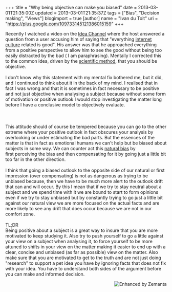 +++
title = "Why being objective can make you biased"
date = 2013-03-01T21:35:00Z
updated = 2013-03-01T21:35:37Z
tags = ["Bias", "Decision making", "Views"]
blogimport = true 
[author]
	name = "Ivan du Toit"
	uri = "https://plus.google.com/109733145121386015159"
+++

Recently I watched a video on the <a href="http://www.youtube.com/user/pbsideachannel" target="_blank">Idea Channel</a>&nbsp;where the host answered a question from a user accusing him of saying that "everything <a class="zem_slink" href="http://en.wikipedia.org/wiki/Cyberculture" rel="wikipedia" target="_blank" title="Cyberculture">internet culture</a> related is good". His answer was that he approached everything from a positive perspective to allow him to see the good without being too easily distracted by the bad ( I am paraphrasing).&nbsp;Mentally&nbsp;I corrected this to the common idea, driven by the <a class="zem_slink" href="http://en.wikipedia.org/wiki/Scientific_method" rel="wikipedia" target="_blank" title="Scientific method">scientific method</a>, that you should be objective.<br /><br />I don't know why this statement with my mental fix bothered me, but it did, and I continued to think about it in the back of my mind. I realised that in fact I was wrong and that it is sometimes in fact&nbsp;necessary&nbsp;to be positive and not just objective when&nbsp;analysing&nbsp;a subject because without some form of motivation or positive outlook I would stop investigating the matter long before I have a conclusive model to objectively evaluate.<br /><br /><a name='more'></a><br /><br />This attitude should of course be tempered because you can go to the other extreme where your positive outlook in fact obscures your analysis by overlooking or under estimating the bad parts. But the essences of the matter is that in fact as emotional humans we can't help but be biased about subjects in some way. We can counter act this <a class="zem_slink" href="http://en.wikipedia.org/wiki/Bias" rel="wikipedia" target="_blank" title="Bias">natural bias</a> by first&nbsp;perceiving&nbsp;the bias and then compensating for it by going just a little bit too far in the other direction.<br /><br />I think that going a biased outlook to the opposite side of our natural or first impression (over compensating) is not as dangerous as trying to be unbiased because, then we have to be much more alert to the outlook drift that can and will occur. By this I mean that if we try to stay&nbsp;neutral&nbsp;about a subject and we spend time with it we are bound to start to form opinions even if we try to stay unbiased but by constantly trying to go just a little bit against our natural view we are more focused on the actual facts and are more likely to see any drift that does occur because we are not in our comfort zone.<br /><br />TL;DR<br />Being positive about a subject is a great way to insure that you are more motivated to keep&nbsp;studying&nbsp;it. Also try to push yourself to go a little against your view on a subject&nbsp;when analysing&nbsp;it, to force yourself to be more attuned to shifts in your view on the matter making it easier to end up with a clear, concise and&nbsp;unbiased&nbsp;(as far as possible) view on the matter. Also make sure that you are motivated to get to the truth and are not just doing "research" to support a pet idea you have by ignoring facts that does not fix with your idea. You have to understand&nbsp;both&nbsp;sides of the argument before you can make and&nbsp;informed&nbsp;decision.<br />  <div class="zemanta-pixie" style="height: 15px; margin-top: 10px;"><a class="zemanta-pixie-a" href="http://www.zemanta.com/?px" title="Enhanced by Zemanta"><img alt="Enhanced by Zemanta" class="zemanta-pixie-img" src="http://img.zemanta.com/zemified_h.png?x-id=afa0a910-43a7-4ddd-89a8-11f3b2d6dc5c" style="border: none; float: right;" /></a></div>
